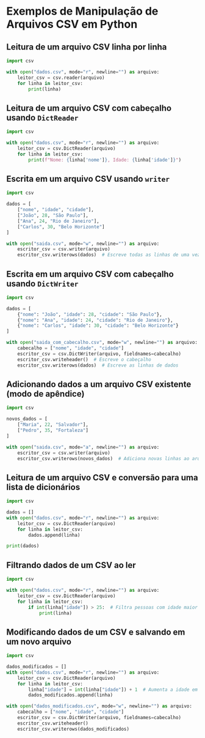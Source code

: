 # Exemplos de Manipulação de Arquivos CSV em Python

## Leitura de um arquivo CSV linha por linha

```python
import csv

with open("dados.csv", mode="r", newline="") as arquivo:
    leitor_csv = csv.reader(arquivo)
    for linha in leitor_csv:
        print(linha)
```

## Leitura de um arquivo CSV com cabeçalho usando `DictReader`

```python
import csv

with open("dados.csv", mode="r", newline="") as arquivo:
    leitor_csv = csv.DictReader(arquivo)
    for linha in leitor_csv:
        print(f"Nome: {linha['nome']}, Idade: {linha['idade']}")
```

## Escrita em um arquivo CSV usando `writer`

```python
import csv

dados = [
    ["nome", "idade", "cidade"],
    ["João", 28, "São Paulo"],
    ["Ana", 24, "Rio de Janeiro"],
    ["Carlos", 30, "Belo Horizonte"]
]

with open("saida.csv", mode="w", newline="") as arquivo:
    escritor_csv = csv.writer(arquivo)
    escritor_csv.writerows(dados)  # Escreve todas as linhas de uma vez
```

## Escrita em um arquivo CSV com cabeçalho usando `DictWriter`

```python
import csv

dados = [
    {"nome": "João", "idade": 28, "cidade": "São Paulo"},
    {"nome": "Ana", "idade": 24, "cidade": "Rio de Janeiro"},
    {"nome": "Carlos", "idade": 30, "cidade": "Belo Horizonte"}
]

with open("saida_com_cabecalho.csv", mode="w", newline="") as arquivo:
    cabecalho = ["nome", "idade", "cidade"]
    escritor_csv = csv.DictWriter(arquivo, fieldnames=cabecalho)
    escritor_csv.writeheader()  # Escreve o cabeçalho
    escritor_csv.writerows(dados)  # Escreve as linhas de dados
```

## Adicionando dados a um arquivo CSV existente (modo de apêndice)

```python
import csv

novos_dados = [
    ["Maria", 22, "Salvador"],
    ["Pedro", 35, "Fortaleza"]
]

with open("saida.csv", mode="a", newline="") as arquivo:
    escritor_csv = csv.writer(arquivo)
    escritor_csv.writerows(novos_dados)  # Adiciona novas linhas ao arquivo existente
```

## Leitura de um arquivo CSV e conversão para uma lista de dicionários

```python
import csv

dados = []
with open("dados.csv", mode="r", newline="") as arquivo:
    leitor_csv = csv.DictReader(arquivo)
    for linha in leitor_csv:
        dados.append(linha)

print(dados)
```

## Filtrando dados de um CSV ao ler

```python
import csv

with open("dados.csv", mode="r", newline="") as arquivo:
    leitor_csv = csv.DictReader(arquivo)
    for linha in leitor_csv:
        if int(linha["idade"]) > 25:  # Filtra pessoas com idade maior que 25
            print(linha)
```

## Modificando dados de um CSV e salvando em um novo arquivo

```python
import csv

dados_modificados = []
with open("dados.csv", mode="r", newline="") as arquivo:
    leitor_csv = csv.DictReader(arquivo)
    for linha in leitor_csv:
        linha["idade"] = int(linha["idade"]) + 1  # Aumenta a idade em 1
        dados_modificados.append(linha)

with open("dados_modificados.csv", mode="w", newline="") as arquivo:
    cabecalho = ["nome", "idade", "cidade"]
    escritor_csv = csv.DictWriter(arquivo, fieldnames=cabecalho)
    escritor_csv.writeheader()
    escritor_csv.writerows(dados_modificados)
```
